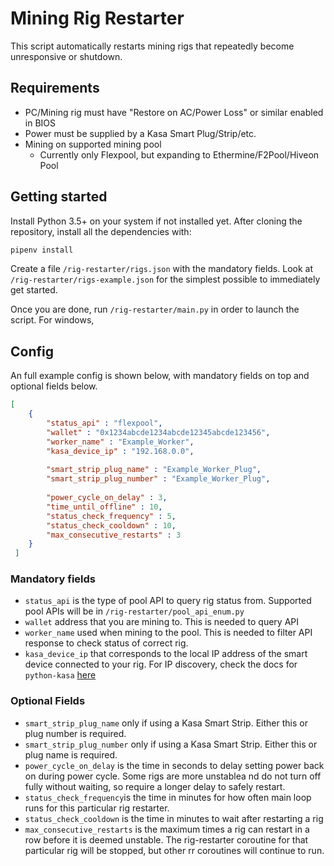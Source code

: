 # Mining Rig Restarter

This script automatically restarts mining rigs that repeatedly become unresponsive or shutdown.

## Requirements

- PC/Mining rig must have "Restore on AC/Power Loss" or similar enabled in BIOS
- Power must be supplied by a Kasa Smart Plug/Strip/etc.
- Mining on supported mining pool 
    - Currently only Flexpool, but expanding to Ethermine/F2Pool/Hiveon Pool

## Getting started
Install Python 3.5+ on your system if not installed yet.
After cloning the repository, install all the dependencies with:

```sh
pipenv install
```
Create a file `/rig-restarter/rigs.json` with the mandatory fields. Look at `/rig-restarter/rigs-example.json` for the simplest possible to immediately get started.

Once you are done, run `/rig-restarter/main.py` in order to launch the script.
For windows, 

## Config

An full example config is shown below, with mandatory fields on top and optional fields below.

```json
[
    {
        "status_api" : "flexpool",
        "wallet" : "0x1234abcde1234abcde12345abcde123456",
        "worker_name" : "Example_Worker",
        "kasa_device_ip" : "192.168.0.0",
        
        "smart_strip_plug_name" : "Example_Worker_Plug",
        "smart_strip_plug_number" : "Example_Worker_Plug",
        
        "power_cycle_on_delay" : 3,
        "time_until_offline" : 10,
        "status_check_frequency" : 5,
        "status_check_cooldown" : 10,
        "max_consecutive_restarts" : 3
    }
 ]
```

### Mandatory fields
- `status_api` is the type of pool API to query rig status from. Supported pool APIs will be in `/rig-restarter/pool_api_enum.py`
- `wallet` address that you are mining to. This is needed to query API
- `worker_name` used when mining to the pool. This is needed to filter API response to check status of correct rig.
- `kasa_device_ip` that corresponds to the local IP address of the smart device connected to your rig. For IP discovery, check the docs for `python-kasa` [here](https://github.com/python-kasa/python-kasa#discovering-devices)

### Optional Fields
- `smart_strip_plug_name` only if using a Kasa Smart Strip. Either this or plug number is required.
- `smart_strip_plug_number` only if using a Kasa Smart Strip. Either this or plug name is required.
- `power_cycle_on_delay` is the time in seconds to delay setting power back on during power cycle. Some rigs are more unstablea nd do not turn off fully without waiting, so require a longer delay to safely restart.
- `status_check_frequency`is the time in minutes for how often main loop runs for this particular rig restarter.
- `status_check_cooldown` is the time in minutes to wait after restarting a rig
- `max_consecutive_restarts` is the maximum times a rig can restart in a row before it is deemed unstable. The rig-restarter coroutine for that particular rig will be stopped, but other rr coroutines will continue to run.
